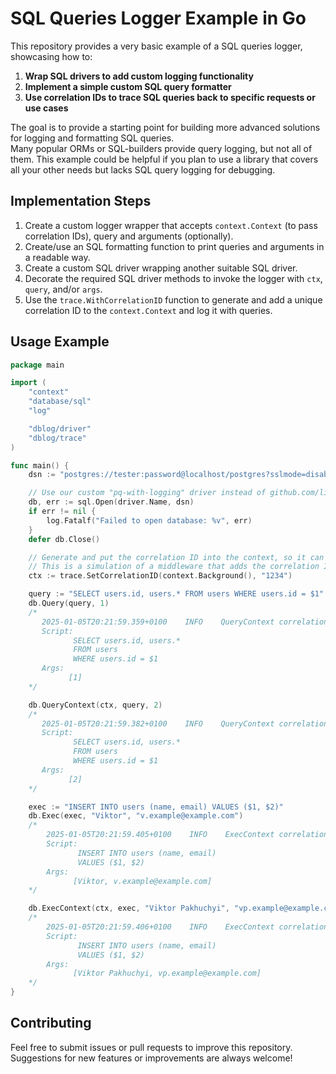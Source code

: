 # SQL Queries Logger Example in Go

This repository provides a very basic example of a SQL queries logger, showcasing how to:

1. **Wrap SQL drivers to add custom logging functionality**
2. **Implement a simple custom SQL query formatter**
3. **Use correlation IDs to trace SQL queries back to specific requests or use cases**

The goal is to provide a starting point for building more advanced solutions for logging and formatting SQL queries.   
Many popular ORMs or SQL-builders provide query logging, but not all of them. This example could be helpful if you plan 
to use a library that covers all your other needs but lacks SQL query logging for debugging.

## Implementation Steps

1. Create a custom logger wrapper that accepts `context.Context` (to pass correlation IDs), query and arguments (optionally).
2. Create/use an SQL formatting function to print queries and arguments in a readable way.
3. Create a custom SQL driver wrapping another suitable SQL driver.
4. Decorate the required SQL driver methods to invoke the logger with `ctx`, `query`, and/or `args`.
5. Use the `trace.WithCorrelationID` function to generate and add a unique correlation ID to the `context.Context` and log it with queries.

## Usage Example

```go
package main

import (
	"context"
	"database/sql"
	"log"

	"dblog/driver"
	"dblog/trace"
)

func main() {
	dsn := "postgres://tester:password@localhost/postgres?sslmode=disable"

	// Use our custom "pq-with-logging" driver instead of github.com/lib/pq driver.
	db, err := sql.Open(driver.Name, dsn)
	if err != nil {
		log.Fatalf("Failed to open database: %v", err)
	}
	defer db.Close()

	// Generate and put the correlation ID into the context, so it can be retrieved later.
	// This is a simulation of a middleware that adds the correlation ID to the request context.
	ctx := trace.SetCorrelationID(context.Background(), "1234")

	query := "SELECT users.id, users.* FROM users WHERE users.id = $1"
	db.Query(query, 1)
	/*
	   2025-01-05T20:21:59.359+0100    INFO    QueryContext correlation_id=
	   Script:
	          SELECT users.id, users.*
	          FROM users
	          WHERE users.id = $1
	   Args:
	         [1]
	*/

	db.QueryContext(ctx, query, 2)
	/*
	   2025-01-05T20:21:59.382+0100    INFO    QueryContext correlation_id=1234
	   Script:
	          SELECT users.id, users.*
	          FROM users
	          WHERE users.id = $1
	   Args:
	         [2]
	*/

	exec := "INSERT INTO users (name, email) VALUES ($1, $2)"
	db.Exec(exec, "Viktor", "v.example@example.com")
	/*
		2025-01-05T20:21:59.405+0100    INFO    ExecContext correlation_id=
		Script:
		       INSERT INTO users (name, email)
		       VALUES ($1, $2)
		Args:
		      [Viktor, v.example@example.com]
	*/

	db.ExecContext(ctx, exec, "Viktor Pakhuchyi", "vp.example@example.com")
	/*
		2025-01-05T20:21:59.406+0100    INFO    ExecContext correlation_id=1234
		Script:
		       INSERT INTO users (name, email)
		       VALUES ($1, $2)
		Args:
		      [Viktor Pakhuchyi, vp.example@example.com]
	*/
}
```

## Contributing

Feel free to submit issues or pull requests to improve this repository. Suggestions for new features or improvements are always welcome!

